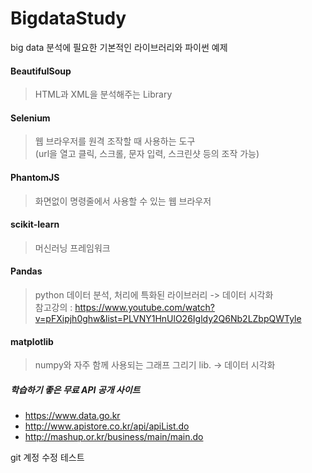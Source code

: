 # BigdataStudy
big data 분석에 필요한 기본적인 라이브러리와 파이썬 예제

#### BeautifulSoup
> HTML과 XML을 분석해주는 Library  

#### Selenium
> 웹 브라우저를 원격 조작할 때 사용하는 도구  
  (url을 열고 클릭, 스크롤, 문자 입력, 스크린샷 등의 조작 가능)
#### PhantomJS
> 화면없이 명령줄에서 사용할 수 있는 웹 브라우저

#### scikit-learn
> 머신러닝 프레임워크

#### Pandas
> python 데이터 분석, 처리에 특화된 라이브러리 -> 데이터 시각화  
참고강의 : https://www.youtube.com/watch?v=pFXipjh0ghw&list=PLVNY1HnUlO26Igldy2Q6Nb2LZbpQWTyle

#### matplotlib
> numpy와 자주 함께 사용되는 그래프 그리기 lib.  -> 데이터 시각화



##### 학습하기 좋은 무료 API 공개 사이트
 - https://www.data.go.kr
 - http://www.apistore.co.kr/api/apiList.do
 - http://mashup.or.kr/business/main/main.do


git 계정 수정 테스트